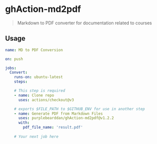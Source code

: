 # ghAction-md2pdf

> Markdown to PDF converter for documentation related to courses

## Usage

```yml
name: MD to PDF Conversion

on: push

jobs:
  Convert:
    runs-on: ubuntu-latest
    steps:

    # This step is required
    - name: Clone repo 
      uses: actions/checkout@v3

    # exports $FILE_PATH to $GITHUB_ENV for use in another step
    - name: Generate PDF from Markdown Files
      uses: purplebearddan/ghAction-md2pdf@v1.2.2
      with:
        pdf_file_name: 'result.pdf'
    
    # Your next job here
```
